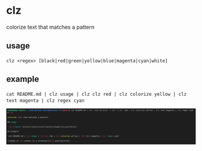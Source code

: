 # clz

colorize text that matches a pattern

## usage

`clz <regex> [black|red|green|yellow|blue|magenta|cyan|white]`

## example

`cat README.md | clz usage | clz clz red | clz colorize yellow | clz text magenta | clz regex cyan`

![image of clz output in a terminal](/examples/clz.png?raw=true)
